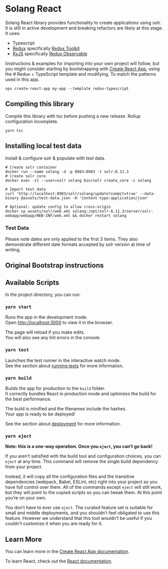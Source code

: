 # Solang React 


Solang React library provides functionality to create applications using solr. It is still in active development and 
breaking refactors are likely at this stage. It uses:
* Typescript
* [Redux](https://redux.js.org/) specifically [Redux Toolkit](https://redux-toolkit.js.org/)
* [RxJS](https://rxjs.dev/) specifically [Redux Observable](https://redux-observable.js.org/)

Iinstructions & examples for importing into your own project will follow, but you might consider starting by bootstrapping with 
[Create React App](https://github.com/facebook/create-react-app), using the # Redux + TypeScript template and modifying.
To match the patterns used in this app. 

```shell
npx create-react-app my-app --template redux-typescript 
```

## Compiling this library
Compile this library with tsc before pushing a new release. Rollup configuration incomplete.  
```shell
yarn tsc
```


## Installing local test data

Install & configure solr & populate with test data. 

```shell
# Create solr container
docker run --name solang -d -p 8983:8983 -t solr:8.11.3
# Create solr core
docker exec -it --user=solr solang bin/solr create_core -c solang

# Import test data
curl 'http://localhost:8983/solr/solang/update?commit=true' --data-binary @assets/test-data.json -H 'Content-type:application/json'

# Optional: update config to allow cross-origin
docker cp assets/solr/web.xml solang:/opt/solr-8.11.3/server/solr-webapp/webapp/WEB-INF/web.xml && docker restart solang

```

### Test Data
Please note dates are only applied to the first 3 items. They also demonstrate different date formats accepted by solr version at time of writing.


## Original Bootstrap instructions

## Available Scripts

In the project directory, you can run:

### `yarn start`

Runs the app in the development mode.<br />
Open [http://localhost:3000](http://localhost:3000) to view it in the browser.

The page will reload if you make edits.<br />
You will also see any lint errors in the console.

### `yarn test`

Launches the test runner in the interactive watch mode.<br />
See the section about [running tests](https://facebook.github.io/create-react-app/docs/running-tests) for more information.

### `yarn build`

Builds the app for production to the `build` folder.<br />
It correctly bundles React in production mode and optimizes the build for the best performance.

The build is minified and the filenames include the hashes.<br />
Your app is ready to be deployed!

See the section about [deployment](https://facebook.github.io/create-react-app/docs/deployment) for more information.

### `yarn eject`

**Note: this is a one-way operation. Once you `eject`, you can’t go back!**

If you aren’t satisfied with the build tool and configuration choices, you can `eject` at any time. This command will remove the single build dependency from your project.

Instead, it will copy all the configuration files and the transitive dependencies (webpack, Babel, ESLint, etc) right into your project so you have full control over them. All of the commands except `eject` will still work, but they will point to the copied scripts so you can tweak them. At this point you’re on your own.

You don’t have to ever use `eject`. The curated feature set is suitable for small and middle deployments, and you shouldn’t feel obligated to use this feature. However we understand that this tool wouldn’t be useful if you couldn’t customize it when you are ready for it.

## Learn More

You can learn more in the [Create React App documentation](https://facebook.github.io/create-react-app/docs/getting-started).

To learn React, check out the [React documentation](https://reactjs.org/).
